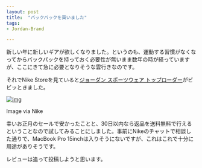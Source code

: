 ```yaml
---
layout: post
title:  "バックパックを買いました"
tags:
- Jordan-Brand

---
```

新しい年に新しいギアが欲しくなりました。というのも、運動する習慣がなくなってからバックパックを持っておく必要性が無いまま数年の時が経っていますが、ここにきて急に必要となりそうな雲行きなのです。

それでNike Storeを見ていると[ジョーダン スポーツウェア トップローダー][BA8054-012]がビビッときました。
<!-- [![img](/assets/BA8054-012.png)][BA8054-012]   -->
[![img](https://watarusuzuki.github.io/images/BA8054-012.png)][BA8054-012]  

Image via Nike

幸いお正月のセールで安かったことと、30日以内なら返品を送料無料で行えるということなので試してみることにしました。事前にNikeのチャットで相談した通りで、MacBook Pro 15inchは入りそうにないですが、これはこれで十分に用途がありそうです。  

レビューは追って投稿しようと思います。

[BA8054-012]: http://store.nike.com/jp/ja_jp/pd/%E3%82%B8%E3%83%A7%E3%83%BC%E3%83%80%E3%83%B3-%E3%82%B9%E3%83%9D%E3%83%BC%E3%83%84%E3%82%A6%E3%82%A7%E3%82%A2-%E3%83%88%E3%83%83%E3%83%97%E3%83%AD%E3%83%BC%E3%83%80%E3%83%BC-%E3%83%90%E3%83%83%E3%82%AF%E3%83%91%E3%83%83%E3%82%AF/pid-11071265/pgid-11872758

